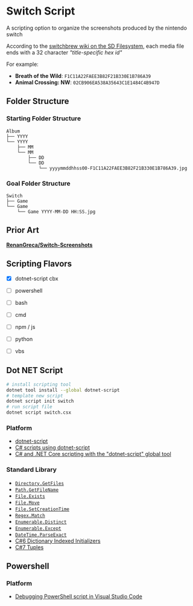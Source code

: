 # Switch Script

A scripting option to organize the screenshots produced by the nintendo switch


According to the [switchbrew wiki on the SD Filesystem](https://switchbrew.org/wiki/SD_Filesystem), each media file ends with a 32 character *"title-specific hex id"*

For example:

* **Breath of the Wild**: `F1C11A22FAEE3B82F21B330E1B786A39`
* **Animal Crossing: NW**: `02CB906EA538A35643C1E1484C4B947D`


## Folder Structure

### Starting Folder Structure

```none
Album
├── YYYY
└── YYYY
    ├── MM
    └── MM
        ├── DD
        └── DD
            └── yyyymmddhhss00-F1C11A22FAEE3B82F21B330E1B786A39.jpg
```

### Goal Folder Structure

```none
Switch
├── Game
└── Game
    └── Game YYYY-MM-DD HH:SS.jpg
```


## Prior Art

[**RenanGreca/Switch-Screenshots**](https://github.com/RenanGreca/Switch-Screenshots)


## Scripting Flavors

* [x] dotnet-script cbx
* [ ] powershell
* [ ] bash
* [ ] cmd
* [ ] npm / js
* [ ] python
* [ ] vbs


## Dot NET Script

```bash
# install scripting tool
dotnet tool install --global dotnet-script
# template new script
dotnet script init switch
# run script file
dotnet script switch.csx
```

### Platform

* [dotnet-script](https://github.com/filipw/dotnet-script)
* [C# scripts using dotnet-script](https://galdin.dev/blog/csharp-scripts-using-dotnet-script/)
* [C# and .NET Core scripting with the "dotnet-script" global tool](https://www.hanselman.com/blog/CAndNETCoreScriptingWithTheDotnetscriptGlobalTool.aspx)

### Standard Library

* [`Directory.GetFiles`](https://docs.microsoft.com/en-us/dotnet/api/system.io.directory.getfiles?view=netcore-3.1)
* [`Path.GetFileName`](https://docs.microsoft.com/en-us/dotnet/api/system.io.path.getfilename?view=netcore-3.1)
* [`File.Exists`](https://docs.microsoft.com/en-us/dotnet/api/system.io.file.exists?view=netcore-3.1)
* [`File.Move`](https://docs.microsoft.com/en-us/dotnet/api/system.io.file.move?view=netcore-3.1)
* [`File.SetCreationTime`](https://docs.microsoft.com/en-us/dotnet/api/system.io.file.setcreationtime?view=netcore-3.1)
* [`Regex.Match`](https://docs.microsoft.com/en-us/dotnet/api/system.text.regularexpressions.regex.match?view=netcore-3.1)
* [`Enumerable.Distinct`](https://docs.microsoft.com/en-us/dotnet/api/system.linq.enumerable.distinct?view=netcore-3.1)
* [`Enumerable.Except`](https://docs.microsoft.com/en-us/dotnet/api/system.linq.enumerable.except?view=netcore-3.1)
* [`DateTime.ParseExact`](https://docs.microsoft.com/en-us/dotnet/api/system.datetime.parseexact?view=netcore-3.1)
* [C#6 Dictionary Indexed Initializers](https://docs.microsoft.com/en-us/dotnet/csharp/programming-guide/classes-and-structs/object-and-collection-initializers#collection-initializers)
* [C#7 Tuples](https://docs.microsoft.com/en-us/dotnet/csharp/tuples)


## Powershell

### Platform

* [Debugging PowerShell script in Visual Studio Code](https://devblogs.microsoft.com/scripting/debugging-powershell-script-in-visual-studio-code-part-1/)
